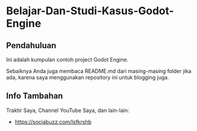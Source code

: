# Belajar-Dan-Studi-Kasus-Godot-Engine
 
## Pendahuluan 

Ini adalah kumpulan contoh project Godot Engine. 

Sebaiknya Anda juga membaca README.md dari masing-masing folder jika ada, karena saya menggunakan repository ini untuk blogging juga.

## Info Tambahan

Traktir Saya, Channel YouTube Saya, dan lain-lain:

- https://sociabuzz.com/lsfkrshb
